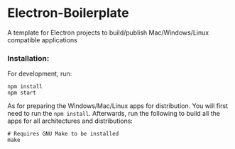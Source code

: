 # Electron-Boilerplate
A template for Electron projects to build/publish Mac/Windows/Linux compatible applications

### Installation:

For development, run:

```shell
npm install
npm start
```

As for preparing the Windows/Mac/Linux apps for distribution. You will first need to run the ```npm install```. Afterwards, run the following to build all the apps for all architectures and distributions:

```shell
# Requires GNU Make to be installed
make
```
